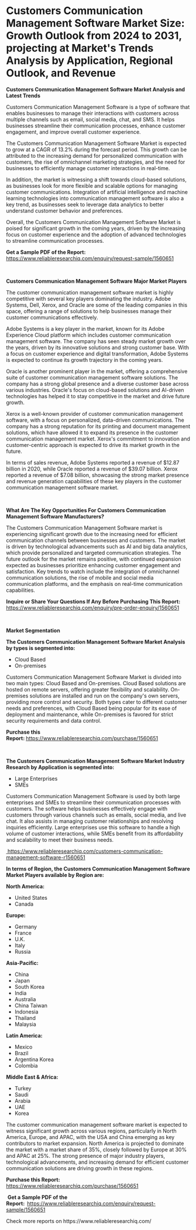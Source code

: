 <p><h1>Customers Communication Management Software Market Size: Growth Outlook from 2024 to 2031, projecting at Market's Trends Analysis by Application, Regional Outlook, and Revenue</h1></p><p><strong>Customers Communication Management Software Market Analysis and Latest Trends</strong></p>
<p><p>Customers Communication Management Software is a type of software that enables businesses to manage their interactions with customers across multiple channels such as email, social media, chat, and SMS. It helps businesses streamline their communication processes, enhance customer engagement, and improve overall customer experience. </p><p>The Customers Communication Management Software Market is expected to grow at a CAGR of 13.2% during the forecast period. This growth can be attributed to the increasing demand for personalized communication with customers, the rise of omnichannel marketing strategies, and the need for businesses to efficiently manage customer interactions in real-time.</p><p>In addition, the market is witnessing a shift towards cloud-based solutions, as businesses look for more flexible and scalable options for managing customer communications. Integration of artificial intelligence and machine learning technologies into communication management software is also a key trend, as businesses seek to leverage data analytics to better understand customer behavior and preferences.</p><p>Overall, the Customers Communication Management Software Market is poised for significant growth in the coming years, driven by the increasing focus on customer experience and the adoption of advanced technologies to streamline communication processes.</p></p>
<p><strong>Get a Sample PDF of the Report:&nbsp;</strong> <a href="https://www.reliableresearchiq.com/enquiry/request-sample/1560651">https://www.reliableresearchiq.com/enquiry/request-sample/1560651</a></p>
<p>&nbsp;</p>
<p><strong>Customers Communication Management Software Major Market Players</strong></p>
<p><p>The customer communication management software market is highly competitive with several key players dominating the industry. Adobe Systems, Dell, Xerox, and Oracle are some of the leading companies in this space, offering a range of solutions to help businesses manage their customer communications effectively.</p><p>Adobe Systems is a key player in the market, known for its Adobe Experience Cloud platform which includes customer communication management software. The company has seen steady market growth over the years, driven by its innovative solutions and strong customer base. With a focus on customer experience and digital transformation, Adobe Systems is expected to continue its growth trajectory in the coming years.</p><p>Oracle is another prominent player in the market, offering a comprehensive suite of customer communication management software solutions. The company has a strong global presence and a diverse customer base across various industries. Oracle's focus on cloud-based solutions and AI-driven technologies has helped it to stay competitive in the market and drive future growth.</p><p>Xerox is a well-known provider of customer communication management software, with a focus on personalized, data-driven communications. The company has a strong reputation for its printing and document management solutions, which have allowed it to expand its presence in the customer communication management market. Xerox's commitment to innovation and customer-centric approach is expected to drive its market growth in the future.</p><p>In terms of sales revenue, Adobe Systems reported a revenue of $12.87 billion in 2020, while Oracle reported a revenue of $39.07 billion. Xerox reported a revenue of $7.08 billion, showcasing the strong market presence and revenue generation capabilities of these key players in the customer communication management software market.</p></p>
<p>&nbsp;</p>
<p><strong>What Are The Key Opportunities For Customers Communication Management Software Manufacturers?</strong></p>
<p><p>The Customers Communication Management Software market is experiencing significant growth due to the increasing need for efficient communication channels between businesses and customers. The market is driven by technological advancements such as AI and big data analytics, which provide personalized and targeted communication strategies. The future outlook for the market remains positive, with continued expansion expected as businesses prioritize enhancing customer engagement and satisfaction. Key trends to watch include the integration of omnichannel communication solutions, the rise of mobile and social media communication platforms, and the emphasis on real-time communication capabilities.</p></p>
<p><strong>Inquire or Share Your Questions If Any Before Purchasing This Report:</strong> <a href="https://www.reliableresearchiq.com/enquiry/pre-order-enquiry/1560651">https://www.reliableresearchiq.com/enquiry/pre-order-enquiry/1560651</a></p>
<p>&nbsp;</p>
<p><strong>Market Segmentation</strong></p>
<p><strong>The Customers Communication Management Software Market Analysis by types is segmented into:</strong></p>
<p><ul><li>Cloud Based</li><li>On-premises</li></ul></p>
<p><p>Customers Communication Management Software Market is divided into two main types: Cloud Based and On-premises. Cloud Based solutions are hosted on remote servers, offering greater flexibility and scalability. On-premises solutions are installed and run on the company's own servers, providing more control and security. Both types cater to different customer needs and preferences, with Cloud Based being popular for its ease of deployment and maintenance, while On-premises is favored for strict security requirements and data control.</p></p>
<p><strong>Purchase this Report:&nbsp;</strong><a href="https://www.reliableresearchiq.com/purchase/1560651">https://www.reliableresearchiq.com/purchase/1560651</a></p>
<p>&nbsp;</p>
<p><strong>The Customers Communication Management Software Market Industry Research by Application is segmented into:</strong></p>
<p><ul><li>Large Enterprises</li><li>SMEs</li></ul></p>
<p><p>Customers Communication Management Software is used by both large enterprises and SMEs to streamline their communication processes with customers. The software helps businesses effectively engage with customers through various channels such as emails, social media, and live chat. It also assists in managing customer relationships and resolving inquiries efficiently. Large enterprises use this software to handle a high volume of customer interactions, while SMEs benefit from its affordability and scalability to meet their business needs.</p></p>
<p><a href="https://www.reliableresearchiq.com/customers-communication-management-software-r1560651">&nbsp;https://www.reliableresearchiq.com/customers-communication-management-software-r1560651</a></p>
<p><strong>In terms of Region, the Customers Communication Management Software Market Players available by Region are:</strong></p>
<p>
    <p> <strong> North America: </strong>
        <ul>
            <li>United States</li>
            <li>Canada</li>
        </ul>
        </p> 
    <p> <strong> Europe: </strong>
        <ul>
            <li>Germany</li>
            <li>France</li>
            <li>U.K.</li>
            <li>Italy</li>
            <li>Russia</li>
        </ul>
        </p> 
    <p> <strong> Asia-Pacific: </strong>
        <ul>
            <li>China</li>
            <li>Japan</li>
            <li>South Korea</li>
            <li>India</li>
            <li>Australia</li>
            <li>China Taiwan</li>
            <li>Indonesia</li>
            <li>Thailand</li>
            <li>Malaysia</li>
        </ul>
        </p> 
    <p> <strong> Latin America: </strong>
        <ul>
            <li>Mexico</li>
            <li>Brazil</li>
            <li>Argentina Korea</li>
            <li>Colombia</li>
        </ul>
        </p> 
    <p> <strong> Middle East & Africa: </strong>
        <ul>
            <li>Turkey</li>
            <li>Saudi</li>
            <li>Arabia</li>
            <li>UAE</li>
            <li>Korea</li>
        </ul>
    </p>
    </p>
<p><p>The customer communication management software market is expected to witness significant growth across various regions, particularly in North America, Europe, and APAC, with the USA and China emerging as key contributors to market expansion. North America is projected to dominate the market with a market share of 35%, closely followed by Europe at 30% and APAC at 25%. The strong presence of major industry players, technological advancements, and increasing demand for efficient customer communication solutions are driving growth in these regions.</p></p>
<p><strong>Purchase this Report: </strong><a href="https://www.reliableresearchiq.com/purchase/1560651">https://www.reliableresearchiq.com/purchase/1560651</a></p>
<p>&nbsp;<strong>Get a Sample PDF of the Report:&nbsp;&nbsp;</strong><a href="https://www.reliableresearchiq.com/enquiry/request-sample/1560651">https://www.reliableresearchiq.com/enquiry/request-sample/1560651</a></p>
<p><strong></strong></p>
<p>Check more reports on https://www.reliableresearchiq.com/</p>